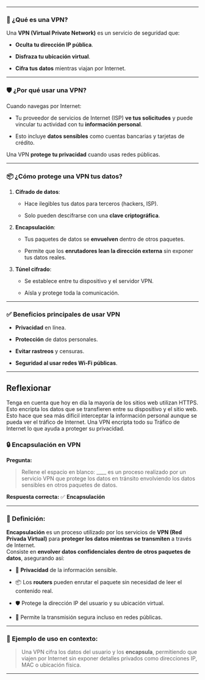 
---

### 🔐 ¿Qué es una VPN?

Una **VPN (Virtual Private Network)** es un servicio de seguridad que:

- **Oculta tu dirección IP pública**.
    
- **Disfraza tu ubicación virtual**.
    
- **Cifra tus datos** mientras viajan por Internet.
    

---

### 🛡️ ¿Por qué usar una VPN?

Cuando navegas por Internet:

- Tu proveedor de servicios de Internet (ISP) **ve tus solicitudes** y puede vincular tu actividad con tu **información personal**.
    
- Esto incluye **datos sensibles** como cuentas bancarias y tarjetas de crédito.
    

Una VPN **protege tu privacidad** cuando usas redes públicas.

---

### 📦 ¿Cómo protege una VPN tus datos?

1. **Cifrado de datos**:
    
    - Hace ilegibles tus datos para terceros (hackers, ISP).
        
    - Solo pueden descifrarse con una **clave criptográfica**.
        
2. **Encapsulación**:
    
    - Tus paquetes de datos se **envuelven** dentro de otros paquetes.
        
    - Permite que los **enrutadores lean la dirección externa** sin exponer tus datos reales.
        
3. **Túnel cifrado**:
    
    - Se establece entre tu dispositivo y el servidor VPN.
        
    - Aísla y protege toda la comunicación.
        

---

### ✅ Beneficios principales de usar VPN

- **Privacidad** en línea.
    
- **Protección** de datos personales.
    
- **Evitar rastreos** y censuras.
    
- **Seguridad al usar redes Wi-Fi públicas**.
    

---

## Reflexionar

Tenga en cuenta que hoy en día la mayoría de los sitios web utilizan HTTPS. Esto encripta los datos que se transfieren entre su dispositivo y el sitio web. Esto hace que sea más difícil interceptar la información personal aunque se pueda ver el tráfico de Internet. Una VPN encripta todo su Tráfico de Internet lo que ayuda a proteger su privacidad.


### 🔒 Encapsulación en VPN

**Pregunta:**

> Rellene el espacio en blanco: ____ es un proceso realizado por un servicio VPN que protege los datos en tránsito envolviendo los datos sensibles en otros paquetes de datos.

**Respuesta correcta:** ✅ **Encapsulación**

---

### 📘 Definición:

**Encapsulación** es un proceso utilizado por los servicios de **VPN (Red Privada Virtual)** para **proteger los datos mientras se transmiten** a través de Internet.  
Consiste en **envolver datos confidenciales dentro de otros paquetes de datos**, asegurando así:

- 🔐 **Privacidad** de la información sensible.
    
- 📦 Los **routers** pueden enrutar el paquete sin necesidad de leer el contenido real.
    
- 🛡️ Protege la dirección IP del usuario y su ubicación virtual.
    
- 📶 Permite la transmisión segura incluso en redes públicas.
    

---

### 📌 Ejemplo de uso en contexto:

> Una VPN cifra los datos del usuario y los **encapsula**, permitiendo que viajen por Internet sin exponer detalles privados como direcciones IP, MAC o ubicación física.

---

